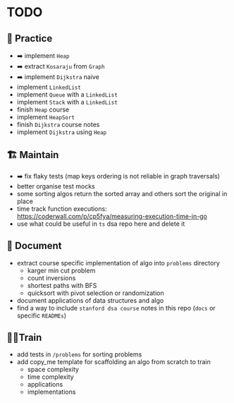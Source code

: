 # TODO

## 💪 Practice
- ➡️ implement `Heap`
- ➡️ extract `Kosaraju` from `Graph`
- ➡️ implement `Dijkstra` naive
- implement `LinkedList`
- implement `Queue` with a `LinkedList`
- implement `Stack` with a `LinkedList`
- finish `Heap` course
- implement `HeapSort`
- finish `Dijkstra` course notes
- implement `Dijkstra` using `Heap`

## 🏗️ Maintain
- ➡️ fix flaky tests (map keys ordering is not reliable in graph traversals)
- better organise test mocks
- some sorting algos return the sorted array and others sort the original in place
- time track function executions: https://coderwall.com/p/cp5fya/measuring-execution-time-in-go
- use what could be useful in `ts` dsa repo here and delete it

## 📔 Document
- extract course specific implementation of algo into `problems` directory
    - karger min cut problem
    - count inversions
    - shortest paths with BFS
    - quicksort with pivot selection or randomization
- document applications of data structures and algo
- find a way to include `stanford dsa course` notes in this repo (`docs` or specific `READMEs`)

## 🧗‍♂️Train
- add tests in `/problems` for sorting problems
- add copy_me template for scaffolding an algo from scratch to train
    - space complexity
    - time complexity
    - applications
    - implementations
